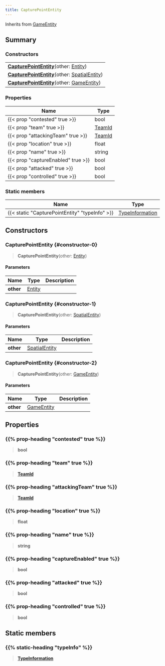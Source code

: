 ```yaml
---
title: CapturePointEntity
---
```


Inherits from [GameEntity](/vext/ref/client/type/gameentity)

## Summary

### Constructors

|  |
| --- |
| **[CapturePointEntity](#constructor-0)**(other: [Entity](/vext/ref/shared/type/entity)) |
| **[CapturePointEntity](#constructor-1)**(other: [SpatialEntity](/vext/ref/shared/type/spatialentity)) |
| **[CapturePointEntity](#constructor-2)**(other: [GameEntity](/vext/ref/client/type/gameentity)) |

### Properties

| Name | Type |
| ---- | ---- |
| {{< prop "contested" true >}} | bool |
| {{< prop "team" true >}} | [TeamId](/vext/ref/fb/teamid) |
| {{< prop "attackingTeam" true >}} | [TeamId](/vext/ref/fb/teamid) |
| {{< prop "location" true >}} | float |
| {{< prop "name" true >}} | string |
| {{< prop "captureEnabled" true >}} | bool |
| {{< prop "attacked" true >}} | bool |
| {{< prop "controlled" true >}} | bool |

### Static members

| Name | Type |
| ---- | ---- |
| {{< static "CapturePointEntity" "typeInfo" >}} | [TypeInformation](/vext/ref/shared/type/typeinformation) |

## Constructors

### CapturePointEntity {#constructor-0}

> **CapturePointEntity**(other: [Entity](/vext/ref/shared/type/entity))

#### Parameters

| Name | Type | Description |
| ---- | ---- | ----------- |
| **other** | [Entity](/vext/ref/shared/type/entity) |  |

### CapturePointEntity {#constructor-1}

> **CapturePointEntity**(other: [SpatialEntity](/vext/ref/shared/type/spatialentity))

#### Parameters

| Name | Type | Description |
| ---- | ---- | ----------- |
| **other** | [SpatialEntity](/vext/ref/shared/type/spatialentity) |  |

### CapturePointEntity {#constructor-2}

> **CapturePointEntity**(other: [GameEntity](/vext/ref/client/type/gameentity))

#### Parameters

| Name | Type | Description |
| ---- | ---- | ----------- |
| **other** | [GameEntity](/vext/ref/client/type/gameentity) |  |

## Properties

### {{% prop-heading "contested" true %}}

> **bool**

### {{% prop-heading "team" true %}}

> **[TeamId](/vext/ref/fb/teamid)**

### {{% prop-heading "attackingTeam" true %}}

> **[TeamId](/vext/ref/fb/teamid)**

### {{% prop-heading "location" true %}}

> **float**

### {{% prop-heading "name" true %}}

> **string**

### {{% prop-heading "captureEnabled" true %}}

> **bool**

### {{% prop-heading "attacked" true %}}

> **bool**

### {{% prop-heading "controlled" true %}}

> **bool**

## Static members

### {{% static-heading "typeInfo" %}}

> **[TypeInformation](/vext/ref/shared/type/typeinformation)**

